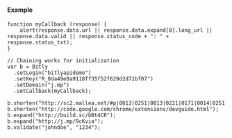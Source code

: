 #### Example
    function myCallback (response) {
        alert(response.data.url || response.data.expand[0].long_url || response.data.valid || response.status_code + ": " + response.status_txt);
    }

    // Chaining works for initialization
    var b = Bitly
      .setLogin("bitlyapidemo")
      .setKey("R_0da49e0a9118ff35f52f629d2d71bf07")
      .setDomain("j.mp")
      .setCallback(myCallback);

    b.shorten("http://sc2.mallea.net/#p|0013|0251|0013|0221|0171|0014|0251|0181|0014|0171|0011|0022|0252|0301|0022|0371|0221|0012|0191|0251|0221|0123");
    b.shorten("http://code.google.com/chrome/extensions/devguide.html");
    b.expand("http://build.sc/bBt4CR");
    b.expand("http://j.mp/9cKvia");
    b.validate("johndoe", "1234");
